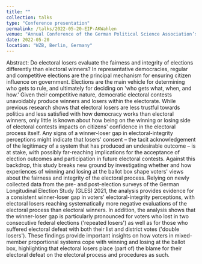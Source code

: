 ```yaml
---
title: ""
collection: talks
type: "Conference presentation"
permalink: /talks/2022-05-20-EIP-AKWahlen
venue: "Annual Conference of the German Political Science Association’s Study Group on 'Elections and Political Attitudes'"
date: 2022-05-20
location: "WZB, Berlin, Germany"
---
```


Abstract:
Do electoral losers evaluate the fairness and integrity of elections differently than electoral winners? In representative democracies, regular and competitive elections are the principal mechanism for ensuring citizen influence on government. Elections are the main vehicle for determining who gets to rule, and ultimately for deciding on 'who gets what, when, and how.' Given their competitive nature, democratic electoral contests unavoidably produce winners and losers within the electorate. While previous research shows that electoral losers are less trustful towards politics and less satisfied with how democracy works than electoral winners, only little is known about how being on the winning or losing side of electoral contests impacts on citizens' confidence in the electoral process itself. Any signs of a winner-loser gap in electoral-integrity perceptions might indicate that losers' consent – the tacit acknowledgement of the legitimacy of a system that has produced an undesirable outcome – is at stake, with possibly far-reaching implications for the acceptance of election outcomes and participation in future electoral contests. Against this backdrop, this study breaks new ground by investigating whether and how experiences of winning and losing at the ballot box shape voters' views about the fairness and integrity of the electoral process. Relying on newly collected data from the pre- and post-election surveys of the German Longitudinal Election Study (GLES) 2021, the analysis provides evidence for a consistent winner-loser gap in voters' electoral-integrity perceptions, with electoral losers reaching systematically more negative evaluations of the electoral process than electoral winners. In addition, the analysis shows that the winner-loser gap is particularly pronounced for voters who lost in two consecutive federal elections ('repeated losers') as well as for those who suffered electoral defeat with both their list and district votes ('double losers'). These findings provide important insights on how voters in mixed-member proportional systems cope with winning and losing at the ballot box, highlighting that electoral losers place (part of) the blame for their electoral defeat on the electoral process and procedures as such.
